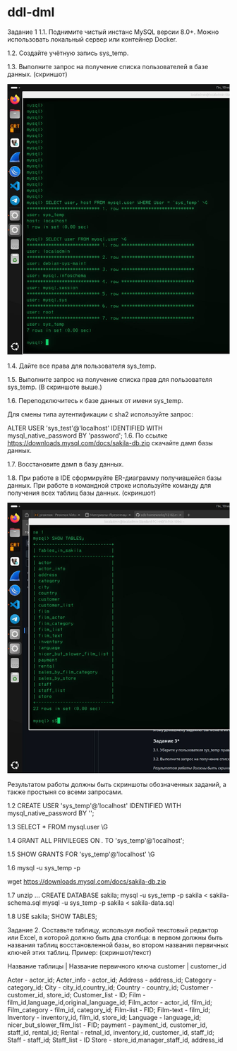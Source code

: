 # ddl-dml

Задание 1
1.1. Поднимите чистый инстанс MySQL версии 8.0+. Можно использовать локальный сервер или контейнер Docker.

1.2. Создайте учётную запись sys_temp.

1.3. Выполните запрос на получение списка пользователей в базе данных. (скриншот)

![1](https://github.com/AlexandeAbel/ddl-dml/blob/main/img/1.jpg)

1.4. Дайте все права для пользователя sys_temp.

1.5. Выполните запрос на получение списка прав для пользователя sys_temp. (В скриншоте выше.)

1.6. Переподключитесь к базе данных от имени sys_temp.

Для смены типа аутентификации с sha2 используйте запрос:

ALTER USER 'sys_test'@'localhost' IDENTIFIED WITH mysql_native_password BY 'password';
1.6. По ссылке https://downloads.mysql.com/docs/sakila-db.zip скачайте дамп базы данных.

1.7. Восстановите дамп в базу данных.

1.8. При работе в IDE сформируйте ER-диаграмму получившейся базы данных. При работе в командной строке используйте команду для получения всех таблиц базы данных. (скриншот)

![1](https://github.com/AlexandeAbel/ddl-dml/blob/main/img/2.jpg)

Результатом работы должны быть скриншоты обозначенных заданий, а также простыня со всеми запросами.

1.2
CREATE USER 'sys_temp'@'localhost' 
IDENTIFIED WITH mysql_native_password 
BY '';

1.3
SELECT * FROM mysql.user \G

1.4
GRANT ALL PRIVILEGES ON *.* TO 'sys_temp'@'localhost';

1.5
SHOW GRANTS FOR 'sys_temp'@'localhost' \G

1.6
mysql -u sys_temp -p

wget https://downloads.mysql.com/docs/sakila-db.zip

1.7 
unzip ...
CREATE DATABASE sakila;
mysql -u sys_temp -p sakila < sakila-schema.sql
mysql -u sys_temp -p sakila < sakila-data.sql

1.8
USE sakila;
SHOW TABLES;

Задание 2.
Составьте таблицу, используя любой текстовый редактор или Excel, в которой должно быть два столбца: в первом должны быть названия таблиц восстановленной базы, во втором названия первичных ключей этих таблиц. Пример: (скриншот/текст)

Название таблицы | Название первичного ключа
customer         | customer_id

Acter - actor_id;
Acter_info - actor_id;
Address - address_id;
Category - category_id;
City - city_id,country_id;
Country - country_id;
Customer - customer_id, store_id;
Customer_list - ID;
Film - film_id,language_id,original_language_id;
Film_actor - actor_id, film_id;
Film_category - film_id, category_id;
Film-list - FID;
Film-text - film_id;
Inventory - inventory_id, film_id, store_id;
Language - language_id;
nicer_but_slower_film_list - FID;
payment - payment_id, customer_id, staff_id, rental_id;
Rental - retnal_id, inventory_id, customer_id, staff_id;
Staff - staff_id;
Staff_list - ID
Store - store_id,manager_staff_id, address_id